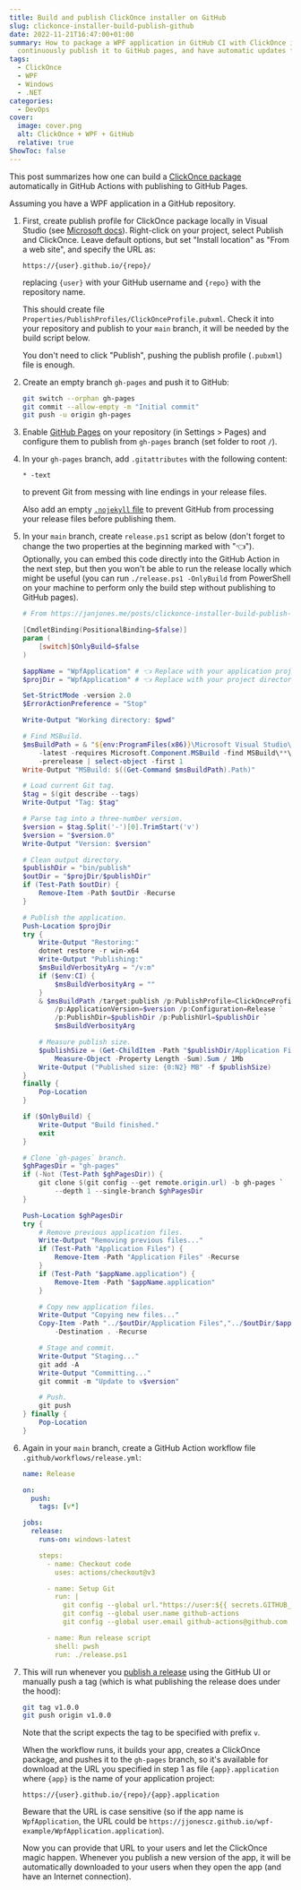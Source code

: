 ```yaml
---
title: Build and publish ClickOnce installer on GitHub
slug: clickonce-installer-build-publish-github
date: 2022-11-21T16:47:00+01:00
summary: How to package a WPF application in GitHub CI with ClickOnce installer,
  continuously publish it to GitHub pages, and have automatic updates for users.
tags:
  - ClickOnce
  - WPF
  - Windows
  - .NET
categories:
  - DevOps
cover:
  image: cover.png
  alt: ClickOnce + WPF + GitHub
  relative: true
ShowToc: false
---
```


This post summarizes how one can build a [ClickOnce package](https://learn.microsoft.com/en-us/visualstudio/deployment/quickstart-deploy-using-clickonce-folder?view=vs-2022)
automatically in GitHub Actions with publishing to GitHub Pages.

Assuming you have a WPF application in a GitHub repository.

1. First, create publish profile for ClickOnce package locally in Visual Studio
   (see [Microsoft docs](https://learn.microsoft.com/en-us/visualstudio/deployment/quickstart-deploy-using-clickonce-folder?view=vs-2022)).
   Right-click on your project, select Publish and ClickOnce.
   Leave default options, but set "Install location" as "From a web site",
   and specify the URL as:

   ```url
   https://{user}.github.io/{repo}/
   ```

   replacing `{user}` with your GitHub username and `{repo}` with the repository name.

   This should create file `Properties/PublishProfiles/ClickOnceProfile.pubxml`.
   Check it into your repository and publish to your `main` branch,
   it will be needed by the build script below.

   You don't need to click "Publish",
   pushing the publish profile (`.pubxml`) file is enough.

2. Create an empty branch `gh-pages` and push it to GitHub:

   ```sh
   git switch --orphan gh-pages
   git commit --allow-empty -m "Initial commit"
   git push -u origin gh-pages
   ```

3. Enable [GitHub Pages](https://docs.github.com/en/pages/quickstart)
   on your repository (in Settings > Pages)
   and configure them to publish from `gh-pages` branch
   (set folder to root `/`).

4. In your `gh-pages` branch, add `.gitattributes` with the following content:

   ```gitattributes
   * -text
   ```

   to prevent Git from messing with line endings in your release files.

   Also add an empty [`.nojekyll` file](https://github.blog/2009-12-29-bypassing-jekyll-on-github-pages/)
   to prevent GitHub from processing your release files before publishing them.

5. In your `main` branch, create `release.ps1` script as below
   (don't forget to change the two properties at the beginning marked with "👈").
   Optionally, you can embed this code directly into the GitHub Action in the next step,
   but then you won't be able to run the release locally which might be useful
   (you can run `./release.ps1 -OnlyBuild` from PowerShell on your machine
   to perform only the build step without publishing to GitHub pages).

   ```ps1
   # From https://janjones.me/posts/clickonce-installer-build-publish-github/.

   [CmdletBinding(PositionalBinding=$false)]
   param (
       [switch]$OnlyBuild=$false
   )

   $appName = "WpfApplication" # 👈 Replace with your application project name.
   $projDir = "WpfApplication" # 👈 Replace with your project directory (where .csproj resides).

   Set-StrictMode -version 2.0
   $ErrorActionPreference = "Stop"

   Write-Output "Working directory: $pwd"

   # Find MSBuild.
   $msBuildPath = & "${env:ProgramFiles(x86)}\Microsoft Visual Studio\Installer\vswhere.exe" `
       -latest -requires Microsoft.Component.MSBuild -find MSBuild\**\Bin\MSBuild.exe `
       -prerelease | select-object -first 1
   Write-Output "MSBuild: $((Get-Command $msBuildPath).Path)"

   # Load current Git tag.
   $tag = $(git describe --tags)
   Write-Output "Tag: $tag"

   # Parse tag into a three-number version.
   $version = $tag.Split('-')[0].TrimStart('v')
   $version = "$version.0"
   Write-Output "Version: $version"

   # Clean output directory.
   $publishDir = "bin/publish"
   $outDir = "$projDir/$publishDir"
   if (Test-Path $outDir) {
       Remove-Item -Path $outDir -Recurse
   }

   # Publish the application.
   Push-Location $projDir
   try {
       Write-Output "Restoring:"
       dotnet restore -r win-x64
       Write-Output "Publishing:"
       $msBuildVerbosityArg = "/v:m"
       if ($env:CI) {
           $msBuildVerbosityArg = ""
       }
       & $msBuildPath /target:publish /p:PublishProfile=ClickOnceProfile `
           /p:ApplicationVersion=$version /p:Configuration=Release `
           /p:PublishDir=$publishDir /p:PublishUrl=$publishDir `
           $msBuildVerbosityArg

       # Measure publish size.
       $publishSize = (Get-ChildItem -Path "$publishDir/Application Files" -Recurse |
           Measure-Object -Property Length -Sum).Sum / 1Mb
       Write-Output ("Published size: {0:N2} MB" -f $publishSize)
   }
   finally {
       Pop-Location
   }

   if ($OnlyBuild) {
       Write-Output "Build finished."
       exit
   }

   # Clone `gh-pages` branch.
   $ghPagesDir = "gh-pages"
   if (-Not (Test-Path $ghPagesDir)) {
       git clone $(git config --get remote.origin.url) -b gh-pages `
           --depth 1 --single-branch $ghPagesDir
   }

   Push-Location $ghPagesDir
   try {
       # Remove previous application files.
       Write-Output "Removing previous files..."
       if (Test-Path "Application Files") {
           Remove-Item -Path "Application Files" -Recurse
       }
       if (Test-Path "$appName.application") {
           Remove-Item -Path "$appName.application"
       }

       # Copy new application files.
       Write-Output "Copying new files..."
       Copy-Item -Path "../$outDir/Application Files","../$outDir/$appName.application" `
           -Destination . -Recurse

       # Stage and commit.
       Write-Output "Staging..."
       git add -A
       Write-Output "Committing..."
       git commit -m "Update to v$version"

       # Push.
       git push
   } finally {
       Pop-Location
   }
   ```

6. Again in your `main` branch,
   create a GitHub Action workflow file `.github/workflows/release.yml`:

   ```yaml
   name: Release

   on:
     push:
       tags: [v*]

   jobs:
     release:
       runs-on: windows-latest

       steps:
         - name: Checkout code
           uses: actions/checkout@v3

         - name: Setup Git
           run: |
             git config --global url."https://user:${{ secrets.GITHUB_TOKEN }}@github".insteadOf https://github
             git config --global user.name github-actions
             git config --global user.email github-actions@github.com

         - name: Run release script
           shell: pwsh
           run: ./release.ps1
   ```

7. This will run whenever you [publish a release](https://docs.github.com/en/repositories/releasing-projects-on-github/managing-releases-in-a-repository)
   using the GitHub UI or manually push a tag
   (which is what publishing the release does under the hood):

   ```sh
   git tag v1.0.0
   git push origin v1.0.0
   ```

   Note that the script expects the tag to be specified with prefix `v`.

   When the workflow runs, it builds your app, creates a ClickOnce package,
   and pushes it to the `gh-pages` branch, so it's available for download
   at the URL you specified in step&nbsp;1 as file `{app}.application`
   where `{app}` is the name of your application project:

   ```url
   https://{user}.github.io/{repo}/{app}.application
   ```

   Beware that the URL is case sensitive (so if the app name is `WpfApplication`,
   the URL could be `https://jjonescz.github.io/wpf-example/WpfApplication.application`).

   Now you can provide that URL to your users and let the ClickOnce magic happen.
   Whenever you publish a new version of the app,
   it will be automatically downloaded to your users
   when they open the app (and have an Internet connection).
